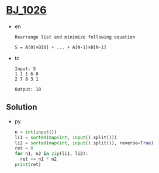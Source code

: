 # [BJ_1026](https://acmicpc.net/problem/1026)

* en

  ```en
  Rearrange list and minimize following equation

  S = A[0]×B[0] + ... + A[N-1]×B[N-1]
  ```

* tc

  ```tc
  Input: 5
  1 1 1 6 0
  2 7 8 3 1

  Output: 18
  ```

## Solution

* py

  ```py
  n = int(input())
  li1 = sorted(map(int, input().split()))
  li2 = sorted(map(int, input().split()), reverse=True)
  ret = 0
  for n1, n2 in zip(li1, li2):
    ret += n1 * n2
  print(ret)
  ```
